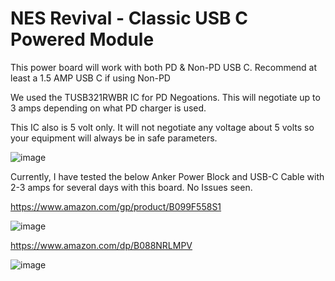# NES Revival - Classic USB C Powered Module

This power board will work with both PD & Non-PD USB C.  Recommend at least a 1.5 AMP USB C if using Non-PD

We used the TUSB321RWBR IC for PD Negoations.  This will negotiate up to 3 amps depending on what PD charger is used.

This IC also is 5 volt only.  It will not negotiate any voltage about 5 volts so your equipment will always be in safe parameters.

![image](https://user-images.githubusercontent.com/70423454/211245067-9edf0977-9ca4-4d2b-83af-919b6c7a3872.png)

Currently, I have tested the below Anker Power Block and USB-C Cable with 2-3 amps for several days with this board.  No Issues seen.

https://www.amazon.com/gp/product/B099F558S1

![image](https://user-images.githubusercontent.com/70423454/217142508-b8104a0e-d6df-483b-9b2b-cd79f72c6e8a.png)


https://www.amazon.com/dp/B088NRLMPV

![image](https://user-images.githubusercontent.com/70423454/217142384-07bf006e-8a3d-4f70-8dc2-9b206ea31aca.png)


